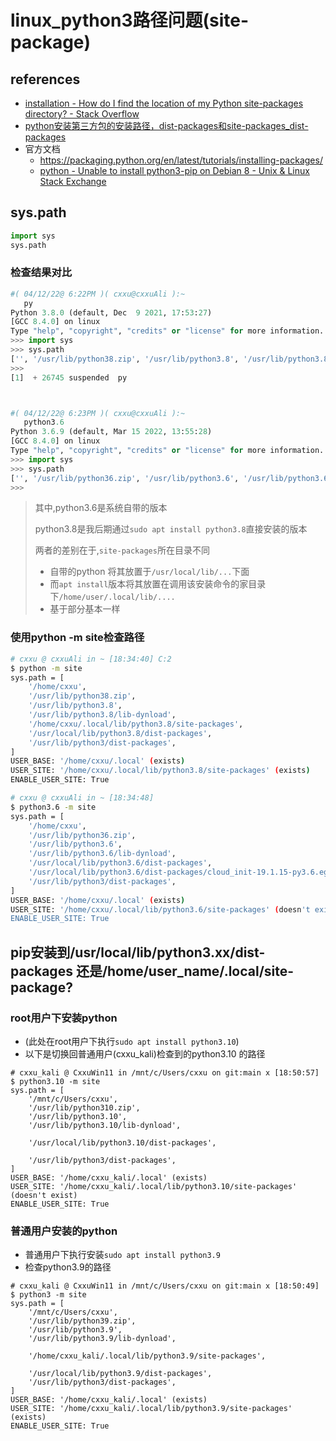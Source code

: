 # linux_python3路径问题(site-package)

## references

- [installation - How do I find the location of my Python site-packages directory? - Stack Overflow](https://stackoverflow.com/questions/122327/how-do-i-find-the-location-of-my-python-site-packages-directory)
- [python安装第三方包的安装路径，dist-packages和site-packages_dist-packages](https://blog.csdn.net/cc1949/article/details/78286224)
- 官方文档
  - https://packaging.python.org/en/latest/tutorials/installing-packages/
  - [python - Unable to install python3-pip on Debian 8 - Unix & Linux Stack Exchange](https://unix.stackexchange.com/questions/549695/unable-to-install-python3-pip-on-debian-8)

## sys.path

```python
import sys
sys.path

```

### 检查结果对比

```py
#( 04/12/22@ 6:22PM )( cxxu@cxxuAli ):~
   py
Python 3.8.0 (default, Dec  9 2021, 17:53:27)
[GCC 8.4.0] on linux
Type "help", "copyright", "credits" or "license" for more information.
>>> import sys
>>> sys.path
['', '/usr/lib/python38.zip', '/usr/lib/python3.8', '/usr/lib/python3.8/lib-dynload', '/home/cxxu/.local/lib/python3.8/site-packages', '/usr/local/lib/python3.8/dist-packages', '/usr/lib/python3/dist-packages']
>>>
[1]  + 26745 suspended  py



#( 04/12/22@ 6:23PM )( cxxu@cxxuAli ):~
   python3.6
Python 3.6.9 (default, Mar 15 2022, 13:55:28)
[GCC 8.4.0] on linux
Type "help", "copyright", "credits" or "license" for more information.
>>> import sys
>>> sys.path
['', '/usr/lib/python36.zip', '/usr/lib/python3.6', '/usr/lib/python3.6/lib-dynload', '/usr/local/lib/python3.6/dist-packages', '/usr/local/lib/python3.6/dist-packages/cloud_init-19.1.15-py3.6.egg', '/usr/lib/python3/dist-packages']
>>>
```

> 其中,python3.6是系统自带的版本
>
> python3.8是我后期通过`sudo apt install python3.8`直接安装的版本
>
> 两者的差别在于,`site-packages`所在目录不同
>
> - 自带的python 将其放置于`/usr/local/lib/...`下面
> - 而`apt install`版本将其放置在调用该安装命令的家目录下`/home/user/.local/lib/....`
> - 基于部分基本一样

### 使用python -m site检查路径

```bash
# cxxu @ cxxuAli in ~ [18:34:40] C:2
$ python -m site
sys.path = [
    '/home/cxxu',
    '/usr/lib/python38.zip',
    '/usr/lib/python3.8',
    '/usr/lib/python3.8/lib-dynload',
    '/home/cxxu/.local/lib/python3.8/site-packages',
    '/usr/local/lib/python3.8/dist-packages',
    '/usr/lib/python3/dist-packages',
]
USER_BASE: '/home/cxxu/.local' (exists)
USER_SITE: '/home/cxxu/.local/lib/python3.8/site-packages' (exists)
ENABLE_USER_SITE: True

# cxxu @ cxxuAli in ~ [18:34:48]
$ python3.6 -m site
sys.path = [
    '/home/cxxu',
    '/usr/lib/python36.zip',
    '/usr/lib/python3.6',
    '/usr/lib/python3.6/lib-dynload',
    '/usr/local/lib/python3.6/dist-packages',
    '/usr/local/lib/python3.6/dist-packages/cloud_init-19.1.15-py3.6.egg',
    '/usr/lib/python3/dist-packages',
]
USER_BASE: '/home/cxxu/.local' (exists)
USER_SITE: '/home/cxxu/.local/lib/python3.6/site-packages' (doesn't exist)
ENABLE_USER_SITE: True
```

## pip安装到/usr/local/lib/python3.xx/dist-packages 还是/home/user_name/.local/site-package?

###  root用户下安装python

- (此处在root用户下执行`sudo apt install python3.10`)
- 以下是切换回普通用户(cxxu_kali)检查到的python3.10 的路径

```
# cxxu_kali @ CxxuWin11 in /mnt/c/Users/cxxu on git:main x [18:50:57]
$ python3.10 -m site
sys.path = [
    '/mnt/c/Users/cxxu',
    '/usr/lib/python310.zip',
    '/usr/lib/python3.10',
    '/usr/lib/python3.10/lib-dynload',
    
    '/usr/local/lib/python3.10/dist-packages',
    
    '/usr/lib/python3/dist-packages',
]
USER_BASE: '/home/cxxu_kali/.local' (exists)
USER_SITE: '/home/cxxu_kali/.local/lib/python3.10/site-packages' (doesn't exist)
ENABLE_USER_SITE: True
```

### 普通用户安装的python

- 普通用户下执行安装`sudo apt install python3.9`
- 检查python3.9的路径

```
# cxxu_kali @ CxxuWin11 in /mnt/c/Users/cxxu on git:main x [18:50:49]
$ python3 -m site
sys.path = [
    '/mnt/c/Users/cxxu',
    '/usr/lib/python39.zip',
    '/usr/lib/python3.9',
    '/usr/lib/python3.9/lib-dynload',
    
    '/home/cxxu_kali/.local/lib/python3.9/site-packages',
    
    '/usr/local/lib/python3.9/dist-packages',
    '/usr/lib/python3/dist-packages',
]
USER_BASE: '/home/cxxu_kali/.local' (exists)
USER_SITE: '/home/cxxu_kali/.local/lib/python3.9/site-packages' (exists)
ENABLE_USER_SITE: True
```






